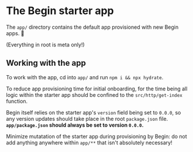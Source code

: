 # The Begin starter app

The `app/` directory contains the default app provisioned with new Begin apps. 🌈

(Everything in root is meta only!)


## Working with the app

To work with the app, cd into `app/` and run `npm i && npx hydrate`.

To reduce app provisioning time for initial onboarding, for the time being all logic within the starter app should be confined to the `src/http/get-index` function.

Begin itself relies on the starter app's `version` field being set to `0.0.0`, so any version updates should take place in the root `package.json` file. **`app/package.json` should always be set to version `0.0.0`.**

Minimize mutatation of the starter app during provisioning by Begin: do not add anything anywhere within `app/**` that isn't absolutely necessary!
